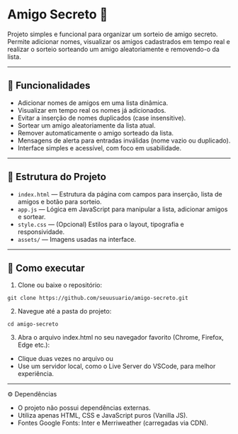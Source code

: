 # Amigo Secreto 🎁

Projeto simples e funcional para organizar um sorteio de amigo secreto. Permite adicionar nomes, visualizar os amigos cadastrados em tempo real e realizar o sorteio sorteando um amigo aleatoriamente e removendo-o da lista.

---

## 📝 Funcionalidades

- Adicionar nomes de amigos em uma lista dinâmica.
- Visualizar em tempo real os nomes já adicionados.
- Evitar a inserção de nomes duplicados (case insensitive).
- Sortear um amigo aleatoriamente da lista atual.
- Remover automaticamente o amigo sorteado da lista.
- Mensagens de alerta para entradas inválidas (nome vazio ou duplicado).
- Interface simples e acessível, com foco em usabilidade.

---

## 📂 Estrutura do Projeto

- `index.html` — Estrutura da página com campos para inserção, lista de amigos e botão para sorteio.
- `app.js` — Lógica em JavaScript para manipular a lista, adicionar amigos e sortear.
- `style.css` — (Opcional) Estilos para o layout, tipografia e responsividade.
- `assets/` — Imagens usadas na interface.

---

## 🚀 Como executar

1. Clone ou baixe o repositório:
```
git clone https://github.com/seuusuario/amigo-secreto.git
```

2. Navegue até a pasta do projeto:
```
cd amigo-secreto
```

3. Abra o arquivo index.html no seu navegador favorito (Chrome, Firefox, Edge etc.):
- Clique duas vezes no arquivo ou
- Use um servidor local, como o Live Server do VSCode, para melhor experiência.

---

⚙️ Dependências

- O projeto não possui dependências externas.
- Utiliza apenas HTML, CSS e JavaScript puros (Vanilla JS).
- Fontes Google Fonts: Inter e Merriweather (carregadas via CDN).

